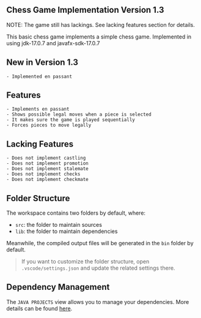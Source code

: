 ## Chess Game Implementation Version 1.3
NOTE: The game still has lackings. See lacking features section for details.

This basic chess game implements a simple chess game.
Implemented in using jdk-17.0.7 and javafx-sdk-17.0.7

## New in Version 1.3
    - Implemented en passant

## Features
    - Implements en passant
    - Shows possible legal moves when a piece is selected
    - It makes sure the game is played sequentially
    - Forces pieces to move legally

## Lacking Features
    - Does not implement castling
    - Does not implement promotion
    - Does not implement stalemate
    - Does not implement checks
    - Does not implement checkmate

## Folder Structure

The workspace contains two folders by default, where:

- `src`: the folder to maintain sources
- `lib`: the folder to maintain dependencies

Meanwhile, the compiled output files will be generated in the `bin` folder by default.

> If you want to customize the folder structure, open `.vscode/settings.json` and update the related settings there.

## Dependency Management

The `JAVA PROJECTS` view allows you to manage your dependencies. More details can be found [here](https://github.com/microsoft/vscode-java-dependency#manage-dependencies).
